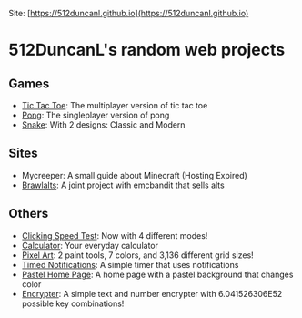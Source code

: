 Site: [https://512duncanl.github.io](https://512duncanl.github.io)

# 512DuncanL's random web projects

## Games
- [Tic Tac Toe](https://512duncanl.github.io/tic-tac-toe.html): The multiplayer version of tic tac toe
- [Pong](https://512duncanl.github.io/pong.html): The singleplayer version of pong
- [Snake](https://512duncanl.github.io/snake.html): With 2 designs: Classic and Modern
## Sites
- Mycreeper: A small guide about Minecraft (Hosting Expired)
- [Brawlalts](https://brawlalts.store): A joint project with emcbandit that sells alts
## Others
- [Clicking Speed Test](https://512duncanl.github.io/clicking-speed-test.html): Now with 4 different modes!
- [Calculator](https://512duncanl.github.io/calculator.html): Your everyday calculator
- [Pixel Art](https://512duncanl.github.io/pixel-art.html): 2 paint tools, 7 colors, and 3,136 different grid sizes!
- [Timed Notifications](https://512duncanl.github.io/timed-notifications.html): A simple timer that uses notifications
- [Pastel Home Page](https://512duncanl.github.io/pastel-home-page.html): A home page with a pastel background that changes color
- [Encrypter](https://512duncanl.github.io/encrypter.html): A simple text and number encrypter with 6.041526306E52 possible key combinations!